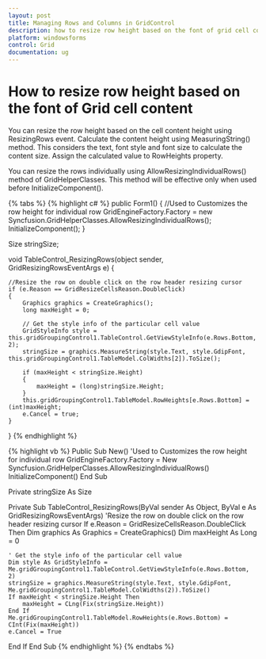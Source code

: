 ```yaml
---
layout: post
title: Managing Rows and Columns in GridControl 
description: how to resize row height based on the font of grid cell content
platform: windowsforms
control: Grid
documentation: ug
---
```


# How to resize row height based on the font of Grid cell content

You can resize the row height based on the cell content height using ResizingRows event. Calculate the content height using MeasuringString() method. This considers the text, font style and font size to calculate the content size. Assign the calculated value to RowHeights property.

You can resize the rows individually using AllowResizingIndividualRows() method of GridHelperClasses. This method will be effective only when used before InitializeComponent().

{% tabs %}
{% highlight c# %}
public Form1()
{
    //Used to Customizes the row height for individual row 
    GridEngineFactory.Factory = new Syncfusion.GridHelperClasses.AllowResizingIndividualRows();
    InitializeComponent();
}

Size stringSize;

void TableControl_ResizingRows(object sender, GridResizingRowsEventArgs e)
{

    //Resize the row on double click on the row header resizing cursor
    if (e.Reason == GridResizeCellsReason.DoubleClick)
    {
        Graphics graphics = CreateGraphics();
        long maxHeight = 0;

        // Get the style info of the particular cell value
        GridStyleInfo style = this.gridGroupingControl1.TableControl.GetViewStyleInfo(e.Rows.Bottom, 2);
        stringSize = graphics.MeasureString(style.Text, style.GdipFont, this.gridGroupingControl1.TableModel.ColWidths[2]).ToSize();
     
        if (maxHeight < stringSize.Height)
        {
            maxHeight = (long)stringSize.Height;
        }
        this.gridGroupingControl1.TableModel.RowHeights[e.Rows.Bottom] = (int)maxHeight;
        e.Cancel = true;
    }            
}
{% endhighlight %}

{% highlight vb %}
Public Sub New()
  'Used to Customizes the row height for individual row 
  GridEngineFactory.Factory = New Syncfusion.GridHelperClasses.AllowResizingIndividualRows()
  InitializeComponent()
End Sub

Private stringSize As Size

Private Sub TableControl_ResizingRows(ByVal sender As Object, ByVal e As GridResizingRowsEventArgs)
  'Resize the row on double click on the row header resizing cursor
  If e.Reason = GridResizeCellsReason.DoubleClick Then
	Dim graphics As Graphics = CreateGraphics()
	Dim maxHeight As Long = 0
    
	' Get the style info of the particular cell value
	Dim style As GridStyleInfo = Me.gridGroupingControl1.TableControl.GetViewStyleInfo(e.Rows.Bottom, 2)
	stringSize = graphics.MeasureString(style.Text, style.GdipFont, Me.gridGroupingControl1.TableModel.ColWidths(2)).ToSize()
	If maxHeight < stringSize.Height Then
		maxHeight = CLng(Fix(stringSize.Height))
	End If
	Me.gridGroupingControl1.TableModel.RowHeights(e.Rows.Bottom) = CInt(Fix(maxHeight))
	e.Cancel = True
  End If
End Sub
{% endhighlight %}
{% endtabs %}
